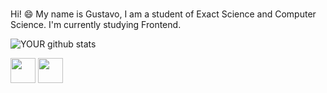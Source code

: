 ### 
Hi! 😄 
My name is Gustavo, I am a student of Exact Science and Computer Science. I'm currently studying Frontend.


![YOUR github stats](https://github-readme-stats.vercel.app/api?username=GustaRM)

<img src="https://cdn.jsdelivr.net/gh/devicons/devicon/icons/html5/html5-plain-wordmark.svg" width="40" height="40" display: inline-block/>
<img src="https://cdn.jsdelivr.net/gh/devicons/devicon/icons/css3/css3-plain-wordmark.svg" width="40" height="40" display: inline-block/>
          
          